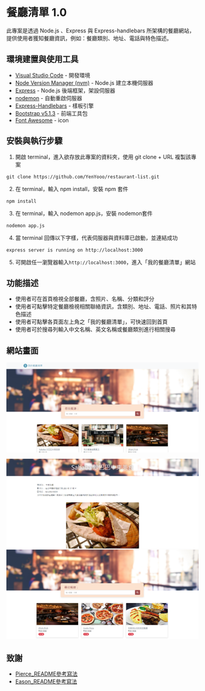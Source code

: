 # 餐廳清單 1.0

此專案是透過 Node.js 、Express 與 Express-handlebars 所架構的餐廳網站，提供使用者獲知餐廳資訊，例如：餐廳類別、地址、電話與特色描述。

## 環境建置與使用工具

* [Visual Studio Code](https://code.visualstudio.com/) - 開發環境
* [Node Version Manager (nvm)](https://github.com/coreybutler/nvm-windows) - Node.js 建立本機伺服器
* [Express](https://www.npmjs.com/package/express) - Node.js 後端框架，架設伺服器
* [nodemon](https://www.npmjs.com/package/nodemon) - 自動重啟伺服器
* [Express-Handlebars](https://www.npmjs.com/package/express-handlebars) - 樣板引擎
* [Bootstrap v5.1.3](https://getbootstrap.com/docs/5.1/getting-started/download/) - 前端工具包
* [Font Awesome](https://fontawesome.com/) - icon

## 安裝與執行步驟

1. 開啟 terminal，進入欲存放此專案的資料夾，使用 git clone + URL 複製該專案

```
git clone https://github.com/YenYooo/restaurant-list.git
```

2. 在 terminal，輸入 npm install，安裝 npm 套件

```
npm install
```

3. 在 terminal，輸入 nodemon app.js，安裝 nodemon套件

```
nodemon app.js
```

4. 當 terminal 回傳以下字樣，代表伺服器與資料庫已啟動，並連結成功

```
express server is running on http://localhost:3000
```

5. 可開啟任一瀏覽器輸入``http://localhost:3000``，進入「我的餐廳清單」網站

## 功能描述

* 使用者可在首頁檢視全部餐廳，含照片、名稱、分類和評分
* 使用者可點擊特定餐廳檢視相關聯絡資訊，含類別、地址、電話、照片和其特色描述
* 使用者可點擊各頁面左上角之「我的餐廳清單」，可快速回到首頁
* 使用者可於搜尋列輸入中文名稱、英文名稱或餐廳類別進行相關搜尋

## 網站畫面

![index](https://github.com/YenYooo/restaurant-list/blob/main/public/img/index.png)

![detail](https://github.com/YenYooo/restaurant-list/blob/main/public/img/detail.png)
![search](https://github.com/YenYooo/restaurant-list/blob/main/public/img/search.png)

## 致謝

* [Pierce_README參考寫法](https://github.com/pierceshih15/restaurantList.git)
* [Eason_README參考寫法](https://github.com/Eason0in/Restaurant-CRUD.git)
